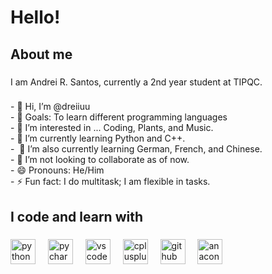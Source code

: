 <h1 align="left">Hello!</h1>

###

<h2 align="left">About me</h2>

###

<p align="left">I am Andrei R. Santos, currently a 2nd year student at TIPQC.</p>

###

<p align="left">- 👋 Hi, I’m @dreiiuu<br>- 🎯 Goals: To learn different programming languages <br>- 👀 I’m interested in ... Coding, Plants, and Music. <br>- 🌱 I’m currently learning Python and C++.<br>-  🌱 I’m also currently learning German, French, and Chinese.<br>- 💞️ I’m not looking to collaborate as of now.<br>- 😄 Pronouns: He/Him<br>- ⚡ Fun fact: I do multitask; I am flexible in tasks.</p>

###

<h2 align="left">I code and learn with</h2>

###

<div align="left">
  <img src="https://cdn.jsdelivr.net/gh/devicons/devicon/icons/python/python-original.svg" height="40" alt="python logo"  />
  <img width="12" />
  <img src="https://cdn.jsdelivr.net/gh/devicons/devicon/icons/pycharm/pycharm-original.svg" height="40" alt="pycharm logo"  />
  <img width="12" />
  <img src="https://cdn.jsdelivr.net/gh/devicons/devicon/icons/vscode/vscode-original.svg" height="40" alt="vscode logo"  />
  <img width="12" />
  <img src="https://cdn.jsdelivr.net/gh/devicons/devicon/icons/cplusplus/cplusplus-original.svg" height="40" alt="cplusplus logo"  />
  <img width="12" />
  <img src="https://cdn.jsdelivr.net/gh/devicons/devicon/icons/github/github-original.svg" height="40" alt="github logo"  />
  <img width="12" />
  <img src="https://cdn.jsdelivr.net/gh/devicons/devicon/icons/anaconda/anaconda-original.svg" height="40" alt="anaconda logo"  />
</div>

###
